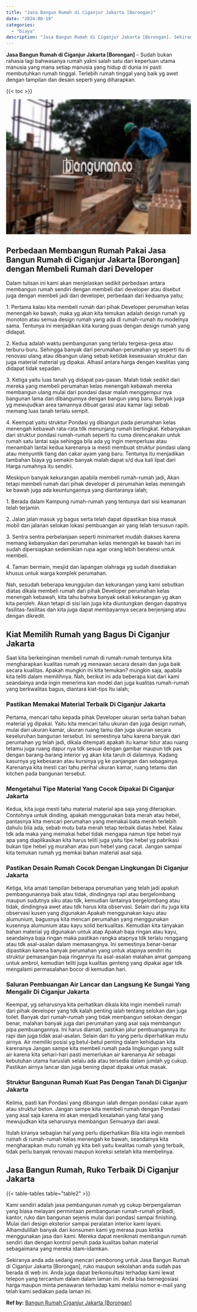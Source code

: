 ```yaml
---
title: "Jasa Bangun Rumah di Ciganjur Jakarta [Borongan]"
date: "2024-08-19"
categories: 
  - "biaya"
description: "Jasa Bangun Rumah di Ciganjur Jakarta [Borongan]. Sekiranya anda ada sedang mencari pemborong untuk Jasa Bangun Rumah di Ciganjur Jakarta [Borongan], ruko..."
---
```


**Jasa Bangun Rumah di Ciganjur Jakarta \[Borongan\]** – Sudah bukan rahasia lagi bahwasanya rumah yakni salah satu dari keperluan utama manusia yang mana setiap manusia yang hidup di dunia ini pasti membutuhkan rumah tinggal. Terlebih rumah tinggal yang baik yg awet dengan tampilan dan desain seperti yang diharapkan.

{{< toc >}}

![Jasa Bangun Rumah di Ciganjur Jakarta [Borongan]](/images/borong-bangunan-12.png)

## Perbedaan Membangun Rumah Pakai Jasa Bangun Rumah di Ciganjur Jakarta \[Borongan\] dengan Membeli Rumah dari Developer

Dalam tulisan ini kami akan menjelaskan sedikit perbedaan antara membangun rumah sendiri dengan membeli dari developer atau disebut juga dengan membeli jadi dari developer, perbedaan dari keduanya yaitu;

1\. Pertama kalau kita membeli rumah dari pihak Developer perumahan kelas menengah ke bawah, maka yg akan kita temukan adalah design rumah yg monoton atau semua design rumah yang ada di rumah-rumah itu modelnya sama. Tentunya ini menjadikan kita kurang puas dengan design rumah yang didapat.

2\. Kedua adalah waktu pembangunan yang terlalu tergesa-gesa atau terburu-buru. Sehingga banyak dari perumahan-perumahan yg seperti itu di renovasi ulang atau dibangun ulang sebab ketidak kesesuaian struktur dan juga material material yg dipakai. Alhasil antara harga dengan kwalitas yang didapat tidak sepadan.

3\. Ketiga yaitu luas tanah yg didapat pas-pasan. Malah tidak sedikit dari mereka yang membeli perumahan kelas menengah kebawah mereka membangun ulang mulai dari pondasi dasar malah menggempur nya bangunan lama dan dibangunnya dengan bangun yang baru. Banyak juga yg mewujudkan area tamannya dibuat garasi atau kamar lagi sebab memang luas tanah terlalu sempit.

4\. Keempat yaitu struktur Pondasi yg dibangun pada perumahan kelas menengah kebawah rata-rata tdk menunjang rumah bertingkat. Kebanyakan dari struktur pondasi rumah-rumah seperti itu cuma direncanakan untuk rumah satu lantai saja sehingga bila ada yg ingin memperluas atau menambah lantai kedua karenanya ia mesti membuat struktur pondasi ulang atau menyuntik tiang dan cakar ayam yang baru. Tentunya itu menjadikan tambahan biaya yg semakin banyak malah dapat s/d dua kali lipat dari Harga rumahnya itu sendiri.

Meskipun banyak kekurangan apabila membeli rumah-rumah jadi, Akan tetapi membeli rumah dari pihak developer di perumahan kelas menengah ke bawah juga ada keuntungannya yang diantaranya ialah;

1\. Berada dalam Kampung rumah-rumah yang tentunya dari sisi keamanan telah terjamin.

2\. Jalan jalan masuk yg bagus serta telah dapat dipastikan bisa masuk mobil dan jalanan selokan lokasi pembuangan air yang telah tersusun rapih.

3\. Sentra sentra perbelanjaan seperti minimarket mudah diakses karena memang kebanyakan dari perumahan kelas menengah ke bawah hari ini sudah dipersiapkan sedemikian rupa agar orang lebih beratensi untuk membeli.

4\. Taman bermain, mesjid dan lapangan olahraga yg sudah disediakan khusus untuk warga komplek perumahan.

Nah, sesudah beberapa keunggulan dan kekurangan yang kami sebutkan diatas dikala membeli rumah dari pihak Developer perumahan kelas menengah kebawah, kita tahu bahwa banyak sekali kekurangan yg akan kita peroleh. Akan tetapi di sisi lain juga kita diuntungkan dengan dapatnya fasilitas-fasilitas dan kita juga dapat membayarnya secara berjenjang atau dengan dikredit.

## Kiat Memilih Rumah yang Bagus Di Ciganjur Jakarta

Saat kita berkeinginan membeli rumah di rumah-rumah tentunya kita mengharapkan kualitas rumah yg menawan secara desain dan juga baik secara kualitas. Apakah mungkin ini kita temukan? mungkin saja, apabila kita teliti dalam memilihnya. Nah, berikut ini ada beberapa kiat dari kami seandainya anda ingin menerima kan model dan juga kualitas rumah-rumah yang berkwalitas bagus, diantara kiat-tips Itu ialah;

### Pastikan Memakai Material Terbaik Di Ciganjur Jakarta

Pertama, mencari tahu kepada pihak Developer ukuran serta bahan bahan material yg dipakai. Yaitu kita mencari tahu ukuran dan juga design rumah, mulai dari ukuran kamar, ukuran ruang tamu dan juga ukuran secara keseluruhan bangunan tersebut. Ini semestinya tahu karena banyak dari perumahan yg telah jadi, dikala ditempati apakah itu kamar tidur atau ruang tetamu juga ruang dapur nya tdk sesuai dengan gambar maupun tdk pas dengan barang-barang interior yg akan kita taruh di dalamnya. Kadang kasurnya yg kebesaran atau kursinya yg ke panjangan dan sebagainya. Karenanya kita mesti cari tahu perihal ukuran kamar, ruang tetamu dan kitchen pada bangunan tersebut.

### Mengetahui Tipe Material Yang Cocok Dipakai Di Ciganjur Jakarta

Kedua, kita juga mesti tahu material material apa saja yang diterapkan. Contohnya untuk dinding, apakah menggunakan bata merah atau hebel, pantasnya kita mencari perumahan yang memakai bata merah terlebih dahulu bila ada, sebab mutu bata merah tetap terbaik diatas hebel. Kalau tdk ada maka yang memakai hebel tidak mengapa namun tipe hebel nya apa yang diaplikasikan kita harus teliti juga yaitu tipe hebel yg pabrikasi bukan tipe hebel yg murahan atau pun hebel yang cacat. Jangan sampai kita temukan rumah yg memkai bahan material asal saja.

### Pastikan Desain Rumah Cocok Dengan Lingkungan Di Ciganjur Jakarta

Ketiga, kita amati tampilan beberapa perumahan yang telah jadi apakah pembangunannya baik atau tidak, dindingnya rapi atau bergelombang maupun sudutnya siku atau tdk, kemudian lantainya bergelombang atau tidak, dindingnya awet atau tdk harus kita observasi. Selain dari itu juga kita observasi kusen yang digunakan Apakah menggunakan kayu atau alumunium, bagusnya kita mencari perumahan yang menggunakan kusennya alumunium atau kayu solid berkualitas. Kemudian kita tanyakan bahan material yg digunakan untuk atap Apakah baja ringan atau kayu, seandainya baja ringan maka pastikan rangka atapnya tdk terlalu renggang atau tdk asal-asalan dalam memasangnya. Ini semestinya benar-benar dipastikan karena banyak perumahan yang untuk atapnya sendiri itu struktur pemasangan baja ringannya itu asal-asalan malahan amat gampang untuk ambrol, kemudian teliti juga kualitas genteng yang dipakai agar tdk mengalami permasalahan bocor di kemudian hari.

### Saluran Pembuangan Air Lancar dan Langsung Ke Sungai Yang Mengalir Di Ciganjur Jakarta

Keempat, yg seharusnya kita perhatikan dikala kita ingin membeli rumah dari pihak developer yang tdk kalah penting ialah tentang selokan dan juga toilet. Banyak dari rumah-rumah yang tidak membangun selokan dengan benar, malahan banyak juga dari perumahan yang asal saja membangun pipa pembuangannya. Ini harus diamati, pastikan jalur pembuangannya itu rapi dan juga tidak asal-asalan. Selain dari itu yang perlu diperhatikan mutu airnya. Air memiliki posisi yg betul-betul penting dalam kehidupan kita karenanya Jangan sampe kita membeli rumah pada lingkungan yang sulit air karena kita sehari-hari pasti memerlukan air karenanya Air sebagai kebutuhan utama haruslah selalu ada atau tersedia dalam jumlah yg cukup. Pastikan airnya lancar dan juga bening dapat dipakai untuk masak.

### Struktur Bangunan Rumah Kuat Pas Dengan Tanah Di Ciganjur Jakarta

Kelima, pasti kan Pondasi yang dibangun ialah dengan pondasi cakar ayam atau struktur beton. Jangan sampe kita membeli rumah dengan Pondasi yang asal saja karena ini akan menjadi kesalahan yang fatal yang mewujudkan kita seharusnya membangun Semuanya dari awal.

Itulah kiranya sebagian hal yang perlu diperhatikan Bila kita ingin membeli rumah di rumah-rumah kelas menengah ke bawah, seandainya kita mengharapkan mutu rumah yg kita beli yaitu kwalitas rumah yang terbaik, tidak perlu banyak renovasi maupun koreksi setelah kita membelinya.

## Jasa Bangun Rumah, Ruko Terbaik Di Ciganjur Jakarta

{{< table-tables table="table2" >}}

Kami sendiri adalah jasa pembangunan rumah yg cukup berpengalaman yang biasa melayani permintaan pembangunan rumah-rumah pribadi, kantor, ruko dan bangunan sejenis mulai dari pondasi sampai finishing. Mulai dari design eksterior sampai peralatan interior kami layani. Alhamdulillah banyak dari konsumen kami yg merasa puas ketika menggunakan jasa dari kami. Mereka dapat menikmati membangun rumah sendiri dan dengan kontrol penuh pada kualitas bahan material sebagaimana yang mereka idam-idamkan.

Sekiranya anda ada sedang mencari pemborong untuk Jasa Bangun Rumah di Ciganjur Jakarta \[Borongan\], ruko maupun sekolahan anda sudah pas berada di web ini. Anda juga dapat berkonsultasi terhadap kami lewat telepon yang tercantum dalam dalam laman ini. Anda bisa bernegosiasi harga maupun minta penawaran terhadap kami melalui nomor e-mail yang telah kami sediakan pada laman ini.

**Ref by:** [Bangun Rumah Ciganjur Jakarta [Borongan]](https://id.wikipedia.org/wiki/Bangun)
